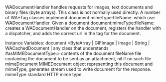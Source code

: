 WADocumentHandler handles requests for images, text documents and binary files (byte arrays). This class is not normally used directly. A number of WA*Tag classes implement document:mimeType:fileName: which use WADocumentHandler. Given a document document:mimeType:fileName: creates a WADocumentHandler on the document, registers the handler with a dispatcher, and adds the correct url in the tag for the document.

Instance Variables:
	document	<ByteArray | GIFImage | Image | String | WACachedDocument | any class that understands #asMIMEDocumentType:>	contents of the document
	fileName	<String>	file containing the document to be sent as an attachment, nil if no such file
	mimeDocument	<MIMEDocument>	MIMEDocument object representing this document and mimeType, generates stream used to write document for the response. 
	mimeType	<String>	standard HTTP mime type
